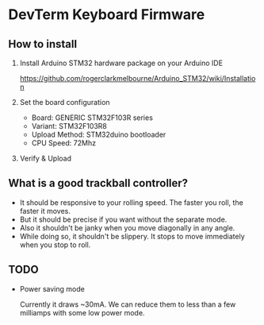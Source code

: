 # DevTerm Keyboard Firmware

## How to install

1. Install Arduino STM32 hardware package on your Arduino IDE

   https://github.com/rogerclarkmelbourne/Arduino_STM32/wiki/Installation

2. Set the board configuration

    * Board: GENERIC STM32F103R series
    * Variant: STM32F103R8
    * Upload Method: STM32duino bootloader
    * CPU Speed: 72Mhz

3. Verify & Upload

## What is a good trackball controller?

* It should be responsive to your rolling speed. The faster you roll, the faster it moves.
* But it should be precise if you want without the separate mode.
* Also it shouldn't be janky when you move diagonally in any angle.
* While doing so, it shouldn't be slippery. It stops to move immediately when you stop to roll.

## TODO

* Power saving mode

  Currently it draws ~30mA. We can reduce them to less than a few milliamps with some low power mode.
